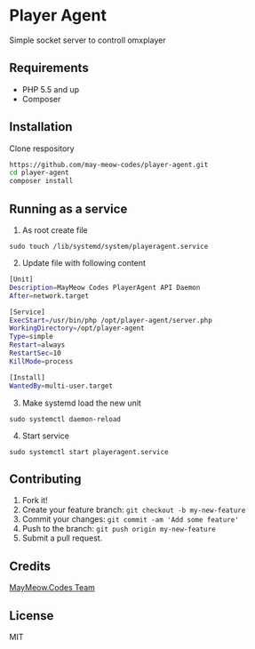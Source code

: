 # Player Agent

Simple socket server to controll omxplayer

## Requirements

* PHP 5.5 and up
* Composer

## Installation

Clone respository

```bash
https://github.com/may-meow-codes/player-agent.git
cd player-agent
composer install
```

## Running as a service

1. As root create file

`sudo touch /lib/systemd/system/playeragent.service`

2. Update file with following content

```bash
[Unit]
Description=MayMeow Codes PlayerAgent API Daemon
After=network.target

[Service]
ExecStart=/usr/bin/php /opt/player-agent/server.php
WorkingDirectory=/opt/player-agent
Type=simple
Restart=always
RestartSec=10
KillMode=process

[Install]
WantedBy=multi-user.target
```

3. Make systemd load the new unit

`sudo systemctl daemon-reload`

4. Start service

`sudo systemctl start playeragent.service`

## Contributing

1. Fork it!
2. Create your feature branch: `git checkout -b my-new-feature`
3. Commit your changes: `git commit -am 'Add some feature'`
4. Push to the branch: `git push origin my-new-feature`
5. Submit a pull request.

## Credits

[MayMeow.Codes Team](https://github.com/may-meow-codes)

## License

MIT